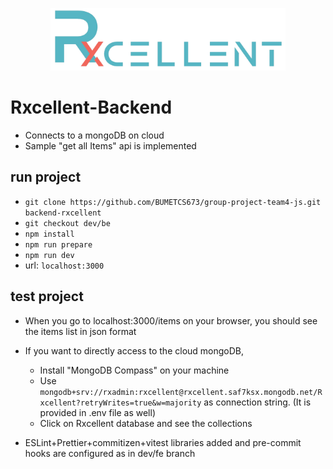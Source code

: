 <p align="center">
    <img height="100" src="public/images/logo.png" />
    <br>
</p>

# Rxcellent-Backend

- Connects to a mongoDB on cloud
- Sample "get all Items" api is implemented

## run project

- `git clone https://github.com/BUMETCS673/group-project-team4-js.git backend-rxcellent`
- `git checkout dev/be`
- `npm install`
- `npm run prepare`
- `npm run dev`
- url: `localhost:3000`

## test project

- When you go to localhost:3000/items on your browser, you should see the items list in json format
- If you want to directly access to the cloud mongoDB,

  - Install "MongoDB Compass" on your machine
  - Use `mongodb+srv://rxadmin:rxcellent@rxcellent.saf7ksx.mongodb.net/Rxcellent?retryWrites=true&w=majority` as connection string. (It is provided in .env file as well)
  - Click on Rxcellent database and see the collections

- ESLint+Prettier+commitizen+vitest libraries added and pre-commit hooks are configured as in dev/fe branch

